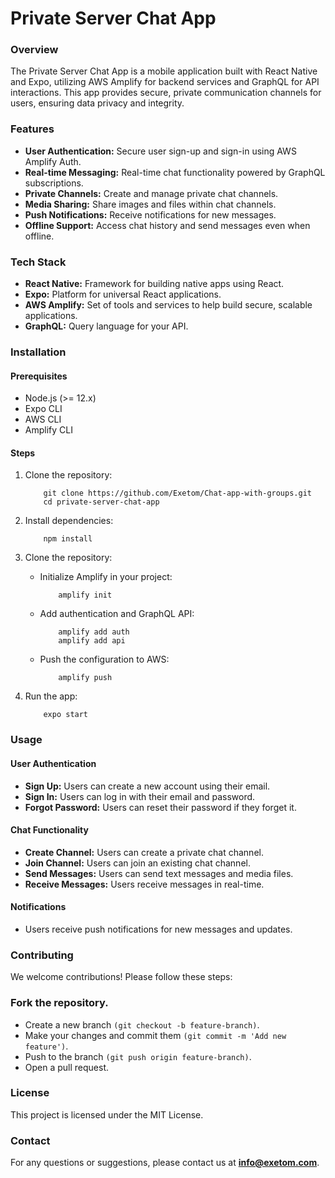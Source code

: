 # Private Server Chat App

### Overview
The Private Server Chat App is a mobile application built with React Native and Expo, utilizing AWS Amplify for backend services and GraphQL for API interactions. This app provides secure, private communication channels for users, ensuring data privacy and integrity.

### Features
* **User Authentication:** Secure user sign-up and sign-in using AWS Amplify Auth.
* **Real-time Messaging:** Real-time chat functionality powered by GraphQL subscriptions.
* **Private Channels:** Create and manage private chat channels.
* **Media Sharing:** Share images and files within chat channels.
* **Push Notifications:** Receive notifications for new messages.
* **Offline Support:** Access chat history and send messages even when offline.


### Tech Stack

* **React Native:** Framework for building native apps using React.
* **Expo:** Platform for universal React applications.
* **AWS Amplify:** Set of tools and services to help build secure, scalable applications.
* **GraphQL:** Query language for your API.

### Installation

#### Prerequisites

* Node.js (>= 12.x)
* Expo CLI
* AWS CLI
* Amplify CLI


#### Steps
1. Clone the repository:

    ```
        git clone https://github.com/Exetom/Chat-app-with-groups.git
        cd private-server-chat-app
    ```
2. Install dependencies:

    ```
        npm install 
    ```
3. Clone the repository:
    * Initialize Amplify in your project:

        ```
            amplify init
        ```

    * Add authentication and GraphQL API:

        ```
            amplify add auth
            amplify add api
        ```

    * Push the configuration to AWS:

        ```
            amplify push
        ```

4. Run the app:

    ```
        expo start
    ```

### Usage

#### User Authentication

* **Sign Up:** Users can create a new account using their email.
* **Sign In:** Users can log in with their email and password.
* **Forgot Password:** Users can reset their password if they forget it.

#### Chat Functionality

* **Create Channel:** Users can create a private chat channel.
* **Join Channel:** Users can join an existing chat channel.
* **Send Messages:** Users can send text messages and media files.
* **Receive Messages:** Users receive messages in real-time.

#### Notifications

* Users receive push notifications for new messages and updates.


### Contributing

We welcome contributions! Please follow these steps:

### Fork the repository.

* Create a new branch `(git checkout -b feature-branch)`.
* Make your changes and commit them `(git commit -m 'Add new feature')`.
* Push to the branch `(git push origin feature-branch)`.
* Open a pull request.

### License
This project is licensed under the MIT License.

### Contact
For any questions or suggestions, please contact us at **[info@exetom.com](mailto:info@exetom.com)**.